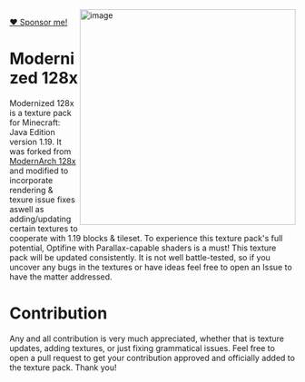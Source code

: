 <img height="380" alt="image" src="https://github.com/xJustJqy/Modernized-128x/blob/main/pack.png?raw=true" align="right">

[:heart: Sponsor me!](https://github.com/sponsors/xJustJqy)
# Modernized 128x

Modernized 128x is a texture pack for Minecraft: Java Edition version 1.19. It was forked from [ModernArch 128x](https://www.designio.graphics/community/downloads/modernarch-r178-1-18-128x-download) and modified to incorporate rendering & texure issue fixes aswell as adding/updating certain textures to cooperate with 1.19 blocks & tileset. To experience this texture pack's full potential, Optifine with Parallax-capable shaders is a must! This texture pack will be updated consistently. It is not well battle-tested, so if you uncover any bugs in the textures or have ideas feel free to open an Issue to have the matter addressed.

# Contribution
Any and all contribution is very much appreciated, whether that is texture updates, adding textures, or just fixing grammatical issues. Feel free to open a pull request to get your contribution approved and officially added to the texture pack. Thank you!
